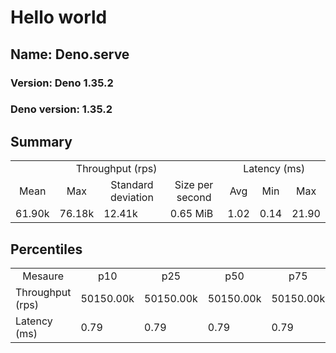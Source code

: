# Hello world
## Name: Deno.serve 

### Version: Deno 1.35.2
### Deno version: 1.35.2

## Summary
<table>
<tr>
    <td align="center" colspan="4">Throughput (rps)</td>
    <td align="center" colspan="3">Latency (ms)</td>
</tr>
<tr>
    <td align="center">Mean</td>
    <td align="center">Max</td>
    <td align="center">Standard deviation</td>
    <td align="center">Size per second</td>
    <td align="center">Avg</td>
    <td align="center">Min</td>
    <td align="center">Max</td>
</tr>
<tr>
    <td>61.90k</td>
    <td>76.18k</td>
    <td>12.41k</td>
    <td>0.65 MiB</td>
    <td>1.02</td>
    <td>0.14</td>
    <td>21.90</td>
</tr>
</table>

## Percentiles

<table>
<tr>
  <td align="center">Mesaure</td>
  <td align="center">p10</td>
  <td align="center">p25</td>
  <td align="center">p50</td>
  <td align="center">p75</td>
  <td align="center">p90</td>
  <td align="center">p95</td>
  <td align="center">p99</td>
</tr>
<tr>
  <td>Throughput (rps)</td>
  <td>50150.00k</td>
  <td>50150.00k</td>
  <td>50150.00k</td>
  <td>50150.00k</td>
  <td>75414.92k</td>
  <td>76180.22k</td>
  <td>76180.22k</td>
</tr>
<tr>
  <td>Latency (ms)</td>
  <td>0.79</td>
  <td>0.79</td>
  <td>0.79</td>
  <td>0.79</td>
  <td>1.19</td>
  <td>1.33</td>
  <td>1.71</td>
</tr>
</table>
